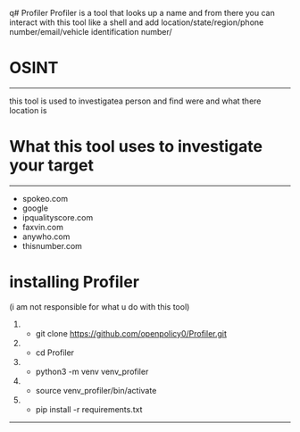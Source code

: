 q# Profiler
Profiler is a tool that looks up a name and from there you can interact with this tool like a shell and add location/state/region/phone number/email/vehicle identification number/ 


# OSINT
----------------------------------------------------------------------------------------------------------------------
this tool is used to investigatea person and find were and what there location is

# What this tool uses to investigate your target
----------------------------------------------------------------------------------------------------------------------
- spokeo.com
- google
- ipqualityscore.com
- faxvin.com
- anywho.com
- thisnumber.com

# installing Profiler

(i am not responsible for what u do with this tool)


1. - git clone https://github.com/openpolicy0/Profiler.git
2. - cd Profiler 
3. - python3 -m venv venv_profiler
4. - source venv_profiler/bin/activate
5. - pip install -r requirements.txt 

----------------------------------------------------------------------------------------------------------------------
